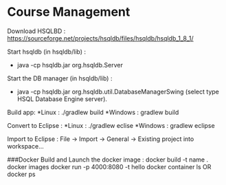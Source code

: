 # Course Management

Download HSQLBD : https://sourceforge.net/projects/hsqldb/files/hsqldb/hsqldb_1_8_1/

Start hsqldb (in hsqldb/lib) : 
* java -cp hsqldb.jar org.hsqldb.Server

Start the DB manager (in hsqldb/lib) : 
* java -cp hsqldb.jar org.hsqldb.util.DatabaseManagerSwing 
(select type HSQL Database Engine server).

Build app: *Linux : ./gradlew build
			*Windows : gradlew build

Convert to Eclipse : *Linux : ./gradlew eclise
					*Windows : gradlew eclipse

Import to Eclipse : File ->  Import -> General -> Existing project into workspace...

###Docker
Build and Launch the docker image :
	docker build -t name .
	docker images
	docker run -p 4000:8080 -t hello
	docker container ls OR docker ps